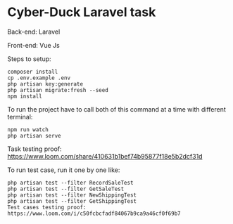 # Cyber-Duck Laravel task

Back-end: Laravel 

Front-end: Vue Js

Steps to setup:

    composer install 
    cp .env.example .env
    php artisan key:generate
    php artisan migrate:fresh --seed
    npm install

To run the project have to call both of this command at a time with different terminal:

    npm run watch
    php artisan serve

Task testing proof: https://www.loom.com/share/410631b1bef74b95877f18e5b2dcf31d


To run test case, run it one by one like:

    php artisan test --filter RecordSaleTest
    php artisan test --filter GetSaleTest
    php artisan test --filter NewShippingTest
    php artisan test --filter GetShippingTest
    Test cases testing proof: https://www.loom.com/i/c50fcbcfadf84067b9ca9a46cf0f69b7

